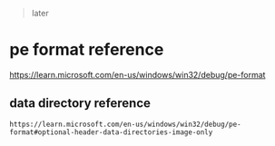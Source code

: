 > later

# pe format reference
https://learn.microsoft.com/en-us/windows/win32/debug/pe-format
## data directory reference
    https://learn.microsoft.com/en-us/windows/win32/debug/pe-format#optional-header-data-directories-image-only